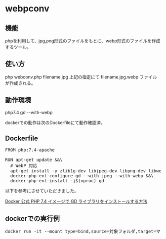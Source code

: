 # webpconv
## 機能
 phpを利用して、jpg,png形式のファイルをもとに、webp形式のファイルを作成するツール。
## 使い方
 php webconv.php filename.jpg
 上記の指定にて filename.jpg.webp ファイルが作成される。
## 動作環境
 php7.4 gd --with-webp
 
 dockerでの動作は次のDockerfileにて動作確認済。

## Dockerfile
<pre>
FROM php:7.4-apache

RUN apt-get update &&\
  # WebP 対応
  apt-get install -y zlib1g-dev libjpeg-dev libpng-dev libwebp-dev &&\
  docker-php-ext-configure gd --with-jpeg --with-webp &&\
  docker-php-ext-install -j$(nproc) gd
</pre>

以下を参考にさせていただきました。

[Docker 公式 PHP 7.4 イメージで GD ライブラリをインストールする方法](https://tt-computing.com/docker-php-gd#webp)

## dockerでの実行例
<pre>
docker run -it --mount type=bind,source=対象フォルダ,target=マウント先フォルダ イメージ名 /bin/bash
</pre>
